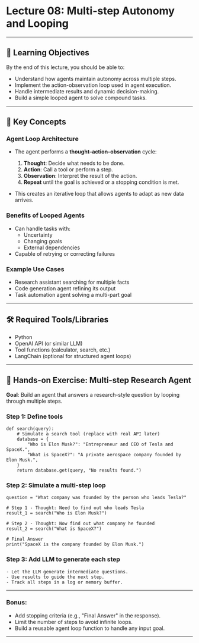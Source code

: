 # Lecture 08: Multi-step Autonomy and Looping

---

## 🎯 Learning Objectives

By the end of this lecture, you should be able to:

- Understand how agents maintain autonomy across multiple steps.
- Implement the action-observation loop used in agent execution.
- Handle intermediate results and dynamic decision-making.
- Build a simple looped agent to solve compound tasks.

---

## 🧩 Key Concepts

### Agent Loop Architecture

- The agent performs a **thought–action–observation** cycle:
    1. **Thought**: Decide what needs to be done.
    2. **Action**: Call a tool or perform a step.
    3. **Observation**: Interpret the result of the action.
    4. **Repeat** until the goal is achieved or a stopping condition is met.

- This creates an iterative loop that allows agents to adapt as new data arrives.

### Benefits of Looped Agents

- Can handle tasks with:
  - Uncertainty
  - Changing goals
  - External dependencies
- Capable of retrying or correcting failures

### Example Use Cases

- Research assistant searching for multiple facts
- Code generation agent refining its output
- Task automation agent solving a multi-part goal

---

## 🛠 Required Tools/Libraries

- Python
- OpenAI API (or similar LLM)
- Tool functions (calculator, search, etc.)
- LangChain (optional for structured agent loops)

---

## 🔬 Hands-on Exercise: Multi-step Research Agent

**Goal**: Build an agent that answers a research-style question by looping through multiple steps.

### Step 1: Define tools

    def search(query):
        # Simulate a search tool (replace with real API later)
        database = {
            "Who is Elon Musk?": "Entrepreneur and CEO of Tesla and SpaceX.",
            "What is SpaceX?": "A private aerospace company founded by Elon Musk.",
        }
        return database.get(query, "No results found.")

### Step 2: Simulate a multi-step loop

    question = "What company was founded by the person who leads Tesla?"

    # Step 1 - Thought: Need to find out who leads Tesla
    result_1 = search("Who is Elon Musk?")
    
    # Step 2 - Thought: Now find out what company he founded
    result_2 = search("What is SpaceX?")

    # Final Answer
    print("SpaceX is the company founded by Elon Musk.")

### Step 3: Add LLM to generate each step

    - Let the LLM generate intermediate questions.
    - Use results to guide the next step.
    - Track all steps in a log or memory buffer.

---

### Bonus:

- Add stopping criteria (e.g., "Final Answer" in the response).
- Limit the number of steps to avoid infinite loops.
- Build a reusable agent loop function to handle any input goal.

---
